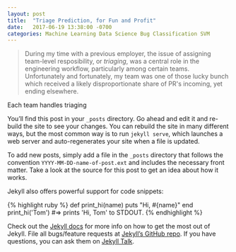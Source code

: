 ```yaml
---
layout: post
title:  "Triage Prediction, for Fun and Profit"
date:   2017-06-19 13:38:00 -0700
categories: Machine Learning Data Science Bug Classification SVM 
---
```


> During my time with a previous employer, the issue of assigning team-level resposibility, or *triaging*, was a central role in the engineering workflow, particularly among certain teams. Unfortunately and fortunately, my team was one of those lucky bunch which received a likely disproportionate share of PR's incoming, yet ending elsewhere. 

Each team handles triaging
 

You’ll find this post in your `_posts` directory. Go ahead and edit it and re-build the site to see your changes. You can rebuild the site in many different ways, but the most common way is to run `jekyll serve`, which launches a web server and auto-regenerates your site when a file is updated.

To add new posts, simply add a file in the `_posts` directory that follows the convention `YYYY-MM-DD-name-of-post.ext` and includes the necessary front matter. Take a look at the source for this post to get an idea about how it works.

Jekyll also offers powerful support for code snippets:

{% highlight ruby %}
def print_hi(name)
  puts "Hi, #{name}"
end
print_hi('Tom')
#=> prints 'Hi, Tom' to STDOUT.
{% endhighlight %}

Check out the [Jekyll docs][jekyll-docs] for more info on how to get the most out of Jekyll. File all bugs/feature requests at [Jekyll’s GitHub repo][jekyll-gh]. If you have questions, you can ask them on [Jekyll Talk][jekyll-talk].

[jekyll-docs]: https://jekyllrb.com/docs/home
[jekyll-gh]:   https://github.com/jekyll/jekyll
[jekyll-talk]: https://talk.jekyllrb.com/
